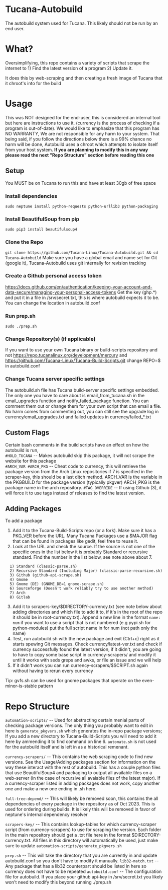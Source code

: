 # Tucana-Autobuild

The autobuild system used for Tucana. This likely should not be run by an end user.

# What?
Oversimplifying, this repo contains a variety of scripts that scrape the internet to 1) Find the latest version of a program 2) Update it.

It does this by web-scraping and then creating a fresh image of Tucana that it chroot's into for the build

# Usage
This was NOT designed for the end-user, this is considered an internal tool but here are instructions to use it.
(currency is the process of checking if a program is out-of-date). We would like to emphasize that this program has NO WARRANTY, We are not responsible
for any harm to your system. That being said, if you follow the directions below there is a 99% chance no harm will be done, Autobuild uses a chroot which attempts to isolate
itself from your host system.
**If you are planning to modify this in any way please read the next "Repo Structure" section before reading this one** 
## Setup
You MUST be on Tucana to run this and have at least 30gb of free space
### Install dependencies
```sudo neptune install python-requests python-urllib3 python-packaging```  
### Install BeautifulSoup from pip
```sudo pip3 install beautifulsoup4```
### Clone the Repo
```git clone https://github.com/Tucana-Linux/Tucana-Autobuild.git && cd Tucana-Autobuild```
Make sure you have a global email and name set for Git (google it), Tucana-Autobuild uses git internally for revision tracking

### Create a Github personal access token
https://docs.github.com/en/authentication/keeping-your-account-and-data-secure/managing-your-personal-access-tokens
Get the key (ghp.*) and put it in a file in /srv/secret.txt, this is where autobuild expects it to be. You can change the location in autobuild.conf

### Run prep.sh
```sudo ./prep.sh```

### Change Repository(s) (if applicable)
If you want to use your own Tucana binary or build-scripts repository and not https://repo.tucanalinux.org/development/mercury and https://github.com/Tucana-Linux/Tucana-Build-Scripts.git change REPO=$ in autobuild.conf

### Change Tucana server specific settings
The autobuild.sh file has Tucana build-server specific settings embedded. The only one you have to care about is email_from_tucana.sh in the email_upgrades function and notify_failed_package function. You can comment them out or change them for your own script that can email a file. No harm comes from commenting out, you can still see the upgrade log in currency/email_upgrades.txt and failed updates in currency/failed_*.txt

## Custom Flags
Certain bash comments in the build scripts have an effect on how the autobuild is run,  
```#HOLD_TUCANA``` -- Makes autobuild skip this package, it will not scrape the website for this package  
```#ARCH_VAR #ARCH_PKG``` -- Cheat code to currency, this will retrieve the package version from the Arch Linux repositories if 7 is specified in the scraper-key, this should be a last ditch method. ARCH_VAR is the variable in the PKGBUILD for the package version (typically pkgver) ARCH_PKG is the package name in the arch repository.
```#TAG_OVERRIDE``` -- If using Github (3), it will force it to use tags instead of releases to find the latest version.


## Adding Packages
To add a package 
1) Add it to the Tucana-Build-Scripts repo (or a fork). Make sure it has a PKG_VER before the URL. Many Tucana Packages use a $MAJOR flag that can be found in packages like gedit, feel free to reuse it.
2)  Look at the URL and check the source. If the source is not one of the specific ones in the list below it is probably Standard or recursive standard. Find the number in the list below, see note above about 7.
```
  1) Standard (classic-parse.sh)
  2) Recursive Standard (Including Major) (classic-parse-recursive.sh)
  3) Github (github-api-scrape.sh)
  4) Gnome
  5) Gnome (DE) (GNOME_DE=1 gnome-scrape.sh) 
  6) Sourceforge (Doesn't work reliably try to use another method)
  7) Arch
  8) Gitlab
```
3) Add it to scrapers-key/$DIRECTORY-currency.txt (see note below about adding directories and which file to add it to, if it's in the root of the repo it should be in root-currency.txt). Append a new line in the format ```name: num``` if you want to use a script that is not numbered (e.g pypi.sh for python-modules) put the full script name in for num (not path only the name)
4) Test, run autobuild.sh with the new package and exit (Ctrl+c) right as it starts spewing Git messages. Check currency/latest-ver.txt and check if currency successfully found the latest version, if it didn't, you are going to have to copy some base script in currency-scrapers/ and modify it until it works with seds greps and awks, or file an issue and we will help
5) If it didn't work you can run currency-scrapers/$SCRIPT.sh again without having to rerun every currency

Tip: gvfs.sh can be used for gnome packages that operate on the even-minor-is-stable pattern

# Repo Structure
```automation-scripts/``` -- Used for abstracting certain menial parts of checking package versions. The only thing you probably want to edit in here is ```generate_pkgvers.sh``` which generates the in-repo package versions; If you add a new directory to Tucana-Build-Scripts you will need to add it here by ammending it to find command on line 6. ```automate.sh``` is not used for the autobuild itself and is left in as a historical remenant.  

```currency-scrapers/``` -- This contains the web scraping code to find new versions. See the Usage/Adding packages section for information on the way these interact with the rest of autobuild. This has a couple python files that use BeautifulSoup4 and packaging to output all available files on a web-server (in the case of recursive all avaiable files of the latest major). If a currency-scraper listed in adding packages does not work, copy another one and make a new one ending in .sh here.

```full-tree-depend/``` -- This will likely be removed soon, this contains the all dependencies of every package in the repository as of Oct 2023. This is used for ordering during builds. It is likely this will be removed in favor of neptune's internal dependency resolver  

```scrapers-key/``` -- This contains lookup-tables for which currency-scraper script (from currency-scrapers) to use for scraping the version. Each folder in the main repository should get a .txt file here in the format $DIRECTORY-currency.txt. All files in this directory will automatically be used, just make sure to update ```automation-scripts/generate_pkgvers.sh```  

```prep.sh``` -- This will take the directory that you are currently in and update autobuild.conf so you don't have to modify it manually.
```lib32-match.txt``` -- Any package that has a lib32 counterpart should be listed in here so currency does not have to be repeated
```autobuild.conf``` -- The configuration file for autobuild. If you place your github api-key in /srv/secret.txt you likely won't need to modify this beyond running ./prep.sh
